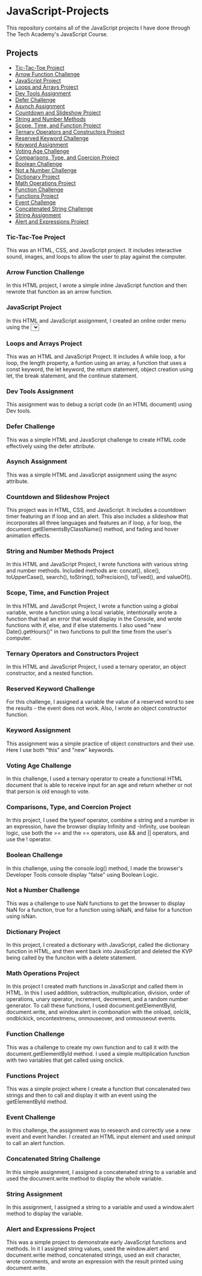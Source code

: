# JavaScript-Projects
This repository contains all of the JavaScript projects I have done through The Tech Academy's JavaScript Course.

## Projects
* [Tic-Tac-Toe Project](https://github.com/Michaelar1/JavaScript-Projects/tree/main/Basic_JavaScript_Projects/TicTacToe)
* [Arrow Function Challenge](https://github.com/Michaelar1/JavaScript-Projects/tree/main/Basic_JavaScript_Projects/Arrow_Fucntion)
* [JavaScript Project](https://github.com/Michaelar1/JavaScript-Projects/tree/main/Basic_JavaScript_Projects/JavaScript_Projects)
* [Loops and Arrays Project](https://github.com/Michaelar1/JavaScript-Projects/tree/main/Basic_JavaScript_Projects/Project10_loops_arrays)
* [Dev Tools Assignment](https://github.com/Michaelar1/JavaScript-Projects/tree/main/Basic_JavaScript_Projects/Dev_Tools_Assignment)
* [Defer Challenge](https://github.com/Michaelar1/JavaScript-Projects/tree/main/Basic_JavaScript_Projects/Defer_Challenge)
* [Asynch Assignment](https://github.com/Michaelar1/JavaScript-Projects/tree/main/Basic_JavaScript_Projects/Async_Assignment)
* [Countdown and Slideshow Project](https://github.com/Michaelar1/JavaScript-Projects/tree/main/Basic_JavaScript_Projects/Project9_countdown_slideshow)
* [String and Number Methods](https://github.com/Michaelar1/JavaScript-Projects/tree/main/Basic_JavaScript_Projects/Project8_string_methods)
* [Scope, Time, and Function Project](https://github.com/Michaelar1/JavaScript-Projects/tree/main/Basic_JavaScript_Projects/Project7_scope_time_function)
* [Ternary Operators and Constructors Project](https://github.com/Michaelar1/JavaScript-Projects/tree/main/Basic_JavaScript_Projects/Project6_ternary__operators_constructions)
* [Reserved Keyword Challenge](https://github.com/Michaelar1/JavaScript-Projects/tree/main/Basic_JavaScript_Projects/Reserved_Keyword_Challenge)
* [Keyword Assignment](https://github.com/Michaelar1/JavaScript-Projects/tree/main/Basic_JavaScript_Projects/Keyword_Assignment)
* [Voting Age Challenge](https://github.com/Michaelar1/JavaScript-Projects/tree/main/Basic_JavaScript_Projects/Ternary_Operators_Challenge)
* [Comparisons, Type, and Coercion Project](https://github.com/Michaelar1/JavaScript-Projects/tree/main/Basic_JavaScript_Projects/Project5_comparisons_type_coercion)
* [Boolean Challenge](https://github.com/Michaelar1/JavaScript-Projects/tree/main/Basic_JavaScript_Projects/Boolean_Challenge)
* [Not a Number Challenge](https://github.com/Michaelar1/JavaScript-Projects/tree/main/Basic_JavaScript_Projects/NAN_Challenge)
* [Dictionary Project](https://github.com/Michaelar1/JavaScript-Projects/tree/main/Basic_JavaScript_Projects/Project4_dictionaries)
* [Math Operations Project](https://github.com/Michaelar1/JavaScript-Projects/tree/main/Basic_JavaScript_Projects/Project3_math_operations)
* [Function Challenge](https://github.com/Michaelar1/JavaScript-Projects/tree/main/Basic_JavaScript_Projects/Function_Challenge)
* [Functions Project](https://github.com/Michaelar1/JavaScript-Projects/tree/main/Basic_JavaScript_Projects)
* [Event Challenge](https://github.com/Michaelar1/JavaScript-Projects/tree/main/Basic_JavaScript_Projects/Event_Challenge)
* [Concatenated String Challenge](https://github.com/Michaelar1/JavaScript-Projects/tree/main/Basic_JavaScript_Projects/Concatenated%20_String_Challenge)
* [String Assignment](https://github.com/Michaelar1/JavaScript-Projects/tree/main/Basic_JavaScript_Projects/String_Assignment)
* [Alert and Expressions Project](https://github.com/Michaelar1/JavaScript-Projects/tree/main/Basic_JavaScript_Projects/Project1_expressions_alert)

### Tic-Tac-Toe Project
  This was an HTML, CSS, and JavaScript project. It includes interactive sound, images, and loops to allow the user to play against the computer.

### Arrow Function Challenge
  In this HTML project, I wrote a simple inline JavaScript function and then rewrote that function as an arrow function.

### JavaScript Project
  In this HTML and JavaScript assignment, I created an online order menu using the <select> tag to create a dropdown menu to select a food. This also uses the switch, case, break, and default statements to generate an output for the user after submitting their order. On another assignment, I created a contact form with HTML and CSS and validated it with JavaScript form validation. On the third assignment, I created an HTML list with data attributes with a JavaScript function that worked with those attributes. On the fourth assignment; HTML, CSS, and JavaScript were combined to create a fully functional calculator.

### Loops and Arrays Project
  This was an HTML and JavaScript Project. It includes A while loop, a for loop, the length property, a funtion using an array, a function that uses a const keyword, the let keyword, the return statement, object creation using let, the break statement, and the continue statement.

### Dev Tools Assignment
  This assignment was to debug a script code (in an HTML document) using Dev tools.

### Defer Challenge
  This was a simple HTML and JavaScript challenge to create HTML code effectively using the defer attribute.

### Asynch Assignment
  This was a simple HTML and JavaScript assignment using the async attribute.

### Countdown and Slideshow Project
  This project was in HTML, CSS, and JavaScript. It includes a countdown timer featuring an if loop and an alert. This also includes a slideshow that incorporates all three languages and features an if loop, a for loop, the document.getElementsByClassName() method, and fading and hover animation effects.

### String and Number Methods Project
  In this HTML and JavaScript Project, I wrote functions with various string and number methods. Included methods are: concat(), slice(), toUpperCase(), search(), toString(), toPrecision(), toFixed(), and valueOf().

### Scope, Time, and Function Project
  In this HTML and JavaScript Project, I wrote a function using a global variable, wrote a function using a local variable, intentionally wrote a function that had an error that would display in the Console, and wrote functions with if, else, and if else statements. I also used "new Date().getHours()" in two functions to pull the time from the user's computer.

### Ternary Operators and Constructors Project
  In this HTML and JavaScript Project, I used a ternary operator, an object constructor, and a nested function.

### Reserved Keyword Challenge
  For this challenge, I assigned a variable the value of a reserved word to see the results - the event does not work. Also, I wrote an object constructor function.
  
### Keyword Assignment
  This assignment was a simple practice of object constructors and their use. Here I use both "this" and "new" keywords. 

### Voting Age Challenge
  In this challenge, I used a ternary operator to create a functional HTML document that is able to receive input for an age and return whether or not that person is old enough to vote.

### Comparisons, Type, and Coercion Project
  In this project, I used the typeof operator, combine a string and a number in an expression, have the browser display Infinity and -Infinity, use boolean logic, use both the == and the == operators, use && and || operators, and use the ! operator.

### Boolean Challenge
  In this challenge, using the console.log() method, I made the browser's Developer Tools console display "false" using Boolean Logic.

### Not a Number Challenge
  This was a challenge to use NaN functions to get the browser to display NaN for a function, true for a function using isNaN, and false for a function using isNan.

### Dictionary Project
  In this project, I created a dictionary with JavaScript, called the dictionary function in HTML, and then went back into JavaScript and deleted the KVP being called by the funciton with a delete statement.

### Math Operations Project
  In this project I created math functions in JavaScript and called them in HTML. In this I used addition, subtraction, multiplication, division, order of operations, unary operator, increment, decrement, and a random number generator. To call these functions, I used document.getElementById, document.write, and window.alert in combonation with the onload, onlclik, ondblckick, oncontextmenu, onmouseover, and onmouseout events.

### Function Challenge
  This was a challenge to create my own function and to call it with the document.getElementById method. I used a simple multiplication function with two variables that get called using onclick.

### Functions Project
  This was a simple project where I create a function that concatenated two strings and then to call and display it with an event using the getElementById method.

### Event Challenge
  In this challenge, the assignment was to research and correctly use a new event and event handler. I created an HTML input element and used oninput to call an alert function.

### Concatenated String Challenge
  In this simple assignment, I assigned a concatenated string to a variable and used the document.write method to display the whole variable.
  
### String Assignment
  In this assignment, I assigned a string to a variable and used a window.alert method to display the variable.

### Alert and Expressions Project
  This was a simple project to demonstrate early JavaScript functions and methods. In it I assigned string values, used the window.alert and document.write method, concatenated strings, used an exit character, wrote comments, and wrote an expression with the result printed using document.write. 
